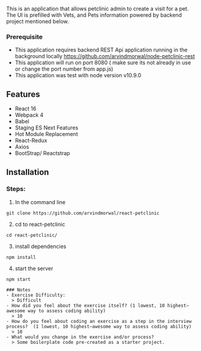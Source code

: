 This is an application that allows petclinic admin to create a visit for a pet. The UI is prefilled with Vets, and Pets information powered by backend project mentioned below.


### Prerequisite
- This application requires backend REST Api application running in the background locally https://github.com/arvindmorwal/node-petclinic-rest
- This application will run on port 8080 
  ( make sure its not already in use or change the port number from app.js)
- This application was test with node version v10.9.0

## Features

* React 16
* Webpack 4
* Babel
* Staging ES Next Features
* Hot Module Replacement
* React-Redux
* Axios
* BootStrap/ Reactstrap

## Installation
### Steps:
1) In the command line
```
git clone https://github.com/arvindmorwal/react-petclinic
```
2) cd to react-petclinic
```
cd react-petclinic/ 
```
3) install dependencies
```
npm install
```
4) start the server
```
npm start

### Notes
- Exercise Difficulty: 
  > Difficult
- How did you feel about the exercise itself? (1 lowest, 10 highest—awesome way to assess coding ability)
  > 10
- How do you feel about coding an exercise as a step in the interview process?  (1 lowest, 10 highest—awesome way to assess coding ability)
  > 10
- What would you change in the exercise and/or process?
  > Some boilerplate code pre-created as a starter project.